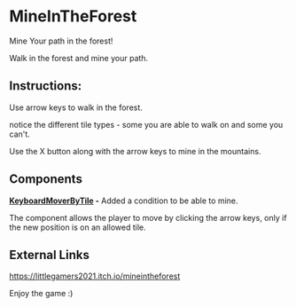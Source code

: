 # MineInTheForest

Mine Your path in the forest!

Walk in the forest and mine your path.
<br/>

## Instructions:
Use arrow keys to walk in the forest.

notice the different tile types - some you are able to walk on and some you can't.

Use the X button along with the arrow keys to mine in the mountains.
<br/>

## Components

**[KeyboardMoverByTile](Assets/Scripts/2-player/KeyboardMoverByTile.cs) -** Added a condition to be able to mine.

The component allows the player to move by clicking the arrow keys, only if the new position is on an allowed tile.
<br />

## External Links
https://littlegamers2021.itch.io/mineintheforest
<br/>

Enjoy the game :)
